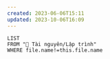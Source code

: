 ```yaml
---
created: 2023-06-06T15:11
updated: 2023-10-06T16:09
---
```


```dataview
LIST
FROM "📜 Tài nguyên/Lập trình" 
WHERE file.name!=this.file.name
```


